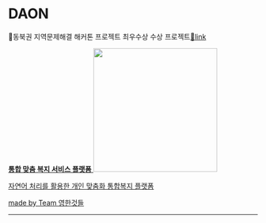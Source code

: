 <h1>DAON</h1>
<p>🏅동북권 지역문제해결 해커톤 프로젝트 최우수상 수상 프로젝트<a href = 'https://www.kbmaeil.com/news/articleView.html?idxno=940194'>🔗link</p>
<b>통합 맞춤 복지 서비스 플랫폼</b>
<img style= 'width : 250px;', src=https://raw.githubusercontent.com/Eumgill98/ict_project/main/daon/daon/static/map/daon.png>

자연어 처리를 활용한 개인 맞춤화 통합복지 플랫폼

made by Team 영한것들 
<hr>

